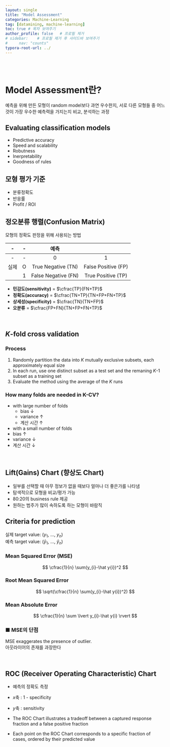 ```yaml
---
layout: single
title: "Model Assessment"
categories: Machine-Learning
tag: [datamining, machine-learning]
toc: true # 목차 보여주기
author_profile: false   # 프로필 제거
# sidebar:    # 프로필 제거 후 사이드바 보여주기
#     nav: "counts"
typora-root-url: ../
---
```

<br><br>

# Model Assessment란?
예측을 위해 만든 모형이 random model보다 과연 우수한지, 서로 다른 모형들 중 어느 것이 가장 우수한 예측력을 가지는지 비교, 분석하는 과정

## Evaluating classification models
- Predictive accuracy
- Speed and scalability
- Robutness
- Inerpretability
- Goodness of rules

## 모형 평가 기준
- 분류정확도
- 반응률
- Profit / ROI

## 정오분류 행렬(Confusion Matrix)
모형의 정확도 판정을 위해 사용되는 방법

| -  | - | 예측                  |                     |
|:---:|:---:|:-------------------:|:-------------------:|
| -  | - | 0                   | 1                   |
| 실제 | O | True Negative (TN)  | False Positive (FP) |
|    | 1 | False Negative (FN) | True Positive (TP)  |

- **민감도(sensitivity)** = $\cfrac{TP}{FN+TP}$
- **정확도(accuracy)** = $\cfrac{TN+TP}{TN+FP+FN+TP}$
- **상세성(specificity)** = $\cfrac{TN}{TN+FP}$
- **오분류** = $\cfrac{FP+FN}{TN+FP+FN+TP}$

<br>

## $K$-fold cross validation
### Process
1. Randomly partition the data into $K$ mutually exclusive subsets, each approximately equal size
2. In each run, use one distinct subset as a test set and the remaning $K$-$1$ subset as a training set
3. Evaluate the method using the average of the $K$ runs

### How many folds are needed in K-CV?
- with large number of folds
  - bias ↓
  - variance ↑
  - 계산 시간 ↑
-  with a small number of folds
  - bias ↑
  - variance ↓
  - 계산 시간 ↓

<br>

## Lift(Gains) Chart (향상도 Chart)
- 일부를 선택할 때 아무 정보가 없을 때보다 얼마나 더 좋은가를 나타냄
- 탐색적으로 모형을 비교/평가 가능
- 80:20의 business rule 제공
- 원하는 범주가 많이 속하도록 하는 모형이 바람직

## Criteria for prediction
실제 target value: ($y_{1}$, ..., $y_{n}$)<br>
예측 target value: ($\hat y_{1}$, ..., $\hat y_{n}$)

### Mean Squared Error (MSE)
$$
\cfrac{1}{n} \sum(y_{i}-\hat y{i})^2
$$

### Root Mean Squared Error
$$
\sqrt(\cfrac{1}{n} \sum(y_{i}-\hat y{i})^2)
$$

### Mean Absolute Error
$$
\cfrac{1}{n} \sum \lvert y_{i}-\hat y{i} \rvert
$$

### ■ MSE의 단점
MSE exaggerates the presence of outlier.<br>
아웃라이어의 존재를 과장한다

<br>

## **ROC (Receiver Operating Characteristic) Chart**
- 예측의 정확도 측정
- $x$축 : 1 - specificity
- $y$축 : sensitivity


- The ROC Chart illustrates a tradeoff between a captured response fraction and a false positive fraction
- Each point on the ROC Chart corresponds to a specific fraction of cases, ordered by their predicted value